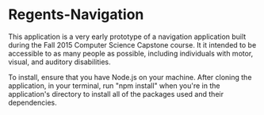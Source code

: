 # Regents-Navigation

This application is a very early prototype of a navigation application built during the Fall 2015 Computer Science Capstone course. It it intended to be accessible to as many people as possible, including individuals with motor, visual, and auditory disabilities.

To install, ensure that you have Node.js on your machine. After cloning the application, in your terminal, run "npm install" when you're in the application's directory to install all of the packages used and their dependencies.
